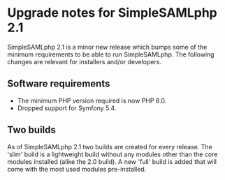 # Upgrade notes for SimpleSAMLphp 2.1

SimpleSAMLphp 2.1 is a minor new release which bumps some
of the minimum requirements to be able to run SimpleSAMLphp.
The following changes are relevant for installers and/or developers.

## Software requirements

- The minimum PHP version required is now PHP 8.0.
- Dropped support for Symfony 5.4.

## Two builds

As of SimpleSAMLphp 2.1 two builds are created for every release.
The 'slim' build is a lightweight build without any modules other than the core modules installed (alike the 2.0 build).
A new 'full' build is added that will come with the most used modules pre-installed.
